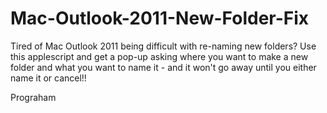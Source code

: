 # Mac-Outlook-2011-New-Folder-Fix
Tired of Mac Outlook 2011 being difficult with re-naming new folders? Use this applescript and get a pop-up asking where you want to make a new folder and what you want to name it - and it won't go away until you either name it or cancel!!

Prograham
